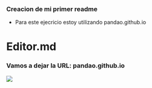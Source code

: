 ### Creacion de mi primer readme 

- Para este ejecricio estoy utilizando pandao.github.io

# Editor.md
### Vamos a dejar la URL: pandao.github.io

![](https://pandao.github.io/editor.md/images/logos/editormd-logo-180x180.png)

